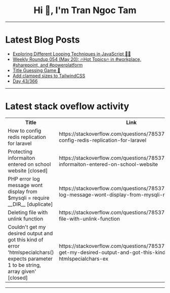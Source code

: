 <h1 align="center">Hi 👋, I'm Tran Ngoc Tam</h1>

---

# Latest Blog Posts 
<!-- BLOG-POST-LIST:START -->
- [Exploring Different Looping Techniques in JavaScript 🚀🔄](https://dev.to/amatisse/exploring-different-looping-techniques-in-javascript-3j9n)
- [Weekly Roundup 054 &lpar;May 20&rpar;: 🔥Hot Topics🔥 in #workplace, #sharepoint, and #powerplatform](https://dev.to/jaloplo/weekly-roundup-054-may-20-hot-topics-in-workplace-sharepoint-and-powerplatform-jd6)
- [Title Guessing Game 🎯](https://dev.to/kammarianand/title-guessing-game-4hki)
- [Add clamped sizes to TailwindCSS](https://dev.to/neophen/add-clamped-sizes-to-tailwindcss-59ac)
- [Day 43/366](https://dev.to/vishalmx3/day-43366-1jep)
<!-- BLOG-POST-LIST:END -->

---

# Latest stack oveflow activity
<table>
  <tr><th>Title</th><th>Link</th></tr>
  <!-- STACKOVERFLOW:START --><tr><td>How to config redis replication for laravel</td><td>https://stackoverflow.com/questions/78537849/how-to-config-redis-replication-for-laravel</td></tr><tr><td>Protecting informaiton entered on school website [closed]</td><td>https://stackoverflow.com/questions/78537829/protecting-informaiton-entered-on-school-website</td></tr><tr><td>PHP error log message wont display from $mysqli = require __DIR__ [duplicate]</td><td>https://stackoverflow.com/questions/78537783/php-error-log-message-wont-display-from-mysqli-require-dir</td></tr><tr><td>Deleting file with unlink function</td><td>https://stackoverflow.com/questions/78537726/deleting-file-with-unlink-function</td></tr><tr><td>Couldn&#39;t get my desired output and got this kind of error &#39;htmlspecialchars&lpar;&rpar; expects parameter 1 to be string, array given&#39; [closed]</td><td>https://stackoverflow.com/questions/78537604/couldnt-get-my-desired-output-and-got-this-kind-of-error-htmlspecialchars-ex</td></tr><!-- STACKOVERFLOW:END -->
</table>

---


